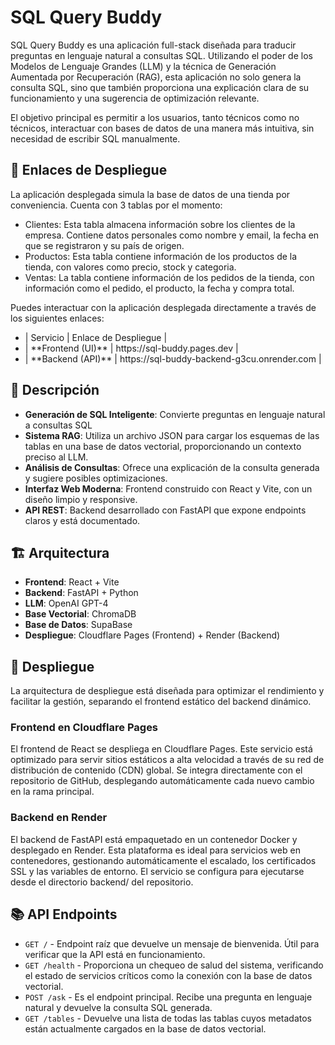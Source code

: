 # SQL Query Buddy

SQL Query Buddy es una aplicación full-stack diseñada para traducir preguntas en lenguaje natural a consultas SQL. Utilizando el poder de los Modelos de Lenguaje Grandes (LLM) y la técnica de Generación Aumentada por Recuperación (RAG), esta aplicación no solo genera la consulta SQL, sino que también proporciona una explicación clara de su funcionamiento y una sugerencia de optimización relevante.

El objetivo principal es permitir a los usuarios, tanto técnicos como no técnicos, interactuar con bases de datos de una manera más intuitiva, sin necesidad de escribir SQL manualmente.

## 🔗 Enlaces de Despliegue

La aplicación desplegada simula la base de datos de una tienda por conveniencia. Cuenta con 3 tablas por el momento:
- Clientes: Esta tabla almacena información sobre los clientes de la empresa. Contiene datos personales como nombre y email, la fecha en que se registraron y su país de origen.
- Productos: Esta tabla contiene información de los productos de la tienda, con valores como precio, stock y categoria.
- Ventas: La tabla contiene información de los pedidos de la tienda, con información como el pedido, el producto, la fecha y compra total.

Puedes interactuar con la aplicación desplegada directamente a través de los siguientes enlaces:

<ul>
<li>| Servicio          | Enlace de Despliegue                          |</li>
<li>| **Frontend (UI)** | https://sql-buddy.pages.dev                   |</li>
<li>| **Backend (API)** | https://sql-buddy-backend-g3cu.onrender.com   |</li>
</ul>

## 📝 Descripción

- **Generación de SQL Inteligente**: Convierte preguntas en lenguaje natural a consultas SQL
- **Sistema RAG**: Utiliza un archivo JSON para cargar los esquemas de las tablas en una base de datos vectorial, proporcionando un contexto preciso al LLM.
- **Análisis de Consultas**: Ofrece una explicación de la consulta generada y sugiere posibles optimizaciones.
- **Interfaz Web Moderna**: Frontend construido con React y Vite, con un diseño limpio y responsive.
- **API REST**: Backend desarrollado con FastAPI que expone endpoints claros y está documentado.

## 🏗️ Arquitectura

- **Frontend**: React + Vite
- **Backend**: FastAPI + Python
- **LLM**: OpenAI GPT-4
- **Base Vectorial**: ChromaDB
- **Base de Datos**: SupaBase
- **Despliegue**: Cloudflare Pages (Frontend) + Render (Backend)

## 🚀 Despliegue

La arquitectura de despliegue está diseñada para optimizar el rendimiento y facilitar la gestión, separando el frontend estático del backend dinámico.

### Frontend en Cloudflare Pages
El frontend de React se despliega en Cloudflare Pages. Este servicio está optimizado para servir sitios estáticos a alta velocidad a través de su red de distribución de contenido (CDN) global. Se integra directamente con el repositorio de GitHub, desplegando automáticamente cada nuevo cambio en la rama principal.

### Backend en Render
El backend de FastAPI está empaquetado en un contenedor Docker y desplegado en Render. Esta plataforma es ideal para servicios web en contenedores, gestionando automáticamente el escalado, los certificados SSL y las variables de entorno. El servicio se configura para ejecutarse desde el directorio backend/ del repositorio.

## 📚 API Endpoints

- `GET /` - Endpoint raíz que devuelve un mensaje de bienvenida. Útil para verificar que la API está en funcionamiento.
- `GET /health` - Proporciona un chequeo de salud del sistema, verificando el estado de servicios críticos como la conexión con la base de datos vectorial.
- `POST /ask` - Es el endpoint principal. Recibe una pregunta en lenguaje natural y devuelve la consulta SQL generada.
- `GET /tables` - Devuelve una lista de todas las tablas cuyos metadatos están actualmente cargados en la base de datos vectorial.
